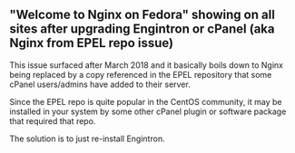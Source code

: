 ## "Welcome to Nginx on Fedora" showing on all sites after upgrading Engintron or cPanel (aka Nginx from EPEL repo issue)

This issue surfaced after March 2018 and it basically boils down to Nginx being replaced by a copy referenced in the EPEL repository that some cPanel users/admins have added to their server.

Since the EPEL repo is quite popular in the CentOS community, it may be installed in your system by some other cPanel plugin or software package that required that repo.

The solution is to just re-install Engintron.
